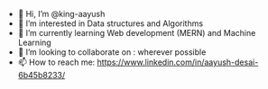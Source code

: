 - 👋 Hi, I’m @king-aayush
- 👀 I’m interested in Data structures and Algorithms
- 🌱 I’m currently learning Web development (MERN) and Machine Learning
- 💞️ I’m looking to collaborate on : wherever possible
- 📫 How to reach me: https://www.linkedin.com/in/aayush-desai-6b45b8233/

<!---
king-aayush/king-aayush is a ✨ special ✨ repository because its `README.md` (this file) appears on your GitHub profile.
You can click the Preview link to take a look at your changes.
--->
